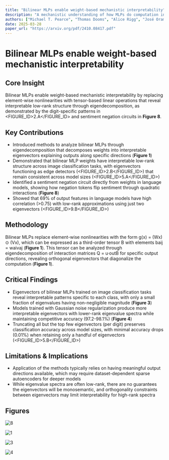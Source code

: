 ```yaml
---
title: "Bilinear MLPs enable weight-based mechanistic interpretability"
description: "A mechanistic understanding of how MLPs do computation in deep neural networks remains elusive. Current interpretability work can extract features from hidden activations over an input dataset but gen..."
authors: ["Michael T. Pearce", "Thomas Dooms", "Alice Rigg", "José Oramas", "Lee Sharkey"]
date: 2025-03-28
paper_url: "https://arxiv.org/pdf/2410.08417.pdf"
---
```


# Bilinear MLPs enable weight-based mechanistic interpretability

## Core Insight
Bilinear MLPs enable weight-based mechanistic interpretability by replacing element-wise nonlinearities with tensor-based linear operations that reveal interpretable low-rank structure through eigendecomposition, as demonstrated by the digit-specific patterns in <FIGURE_ID>2.A</FIGURE_ID> and sentiment negation circuits in **Figure 8**.

## Key Contributions
- Introduced methods to analyze bilinear MLPs through eigendecomposition that decomposes weights into interpretable eigenvectors explaining outputs along specific directions (**Figure 1**)
- Demonstrated that bilinear MLP weights have interpretable low-rank structure across image classification tasks, with eigenvectors functioning as edge detectors (<FIGURE_ID>2.B</FIGURE_ID>) that remain consistent across model sizes (<FIGURE_ID>5.A</FIGURE_ID>)
- Identified a sentiment negation circuit directly from weights in language models, showing how negation tokens flip sentiment through quadratic interactions (**Figure 8**)
- Showed that 69% of output features in language models have high correlation (>0.75) with low-rank approximations using just two eigenvectors (<FIGURE_ID>9.B</FIGURE_ID>)

## Methodology
Bilinear MLPs replace element-wise nonlinearities with the form g(x) = (Wx) ⊙ (Vx), which can be expressed as a third-order tensor B with elements baij = waivaj (**Figure 1**). This tensor can be analyzed through eigendecomposition of interaction matrices Q = u·outB for specific output directions, revealing orthogonal eigenvectors that diagonalize the computation (**Figure 1**).

## Critical Findings
- Eigenvectors of bilinear MLPs trained on image classification tasks reveal interpretable patterns specific to each class, with only a small fraction of eigenvalues having non-negligible magnitude (**Figure 3**)
- Models trained with Gaussian noise regularization produce more interpretable eigenvectors with lower-rank eigenvalue spectra while maintaining competitive accuracy (97.2-98.1%) (**Figure 4**)
- Truncating all but the top few eigenvectors (per digit) preserves classification accuracy across model sizes, with minimal accuracy drops (0.01%) when retaining only a handful of eigenvectors (<FIGURE_ID>5.B</FIGURE_ID>)

## Limitations & Implications
- Application of the methods typically relies on having meaningful output directions available, which may require dataset-dependent sparse autoencoders for deeper models
- While eigenvalue spectra are often low-rank, there are no guarantees the eigenvectors will be monosemantic, and orthogonality constraints between eigenvectors may limit interpretability for high-rank spectra

## Figures

![8](https://assets.afspies.com/figures/1ac2d6f203b3bdd3503357b0839c24a485d6ce1d/fig8.png)

![1](https://assets.afspies.com/figures/1ac2d6f203b3bdd3503357b0839c24a485d6ce1d/fig1.png)

![3](https://assets.afspies.com/figures/1ac2d6f203b3bdd3503357b0839c24a485d6ce1d/fig3.png)

![4](https://assets.afspies.com/figures/1ac2d6f203b3bdd3503357b0839c24a485d6ce1d/fig4.png)

